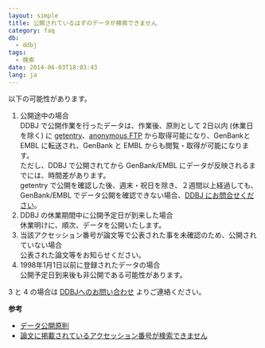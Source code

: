 ```yaml
---
layout: simple
title: 公開されているはずのデータが検索できません
category: faq
db:
  - ddbj
tags: 
  - 検索
date: 2014-06-03T18:03:43
lang: ja
---
```


以下の可能性があります。

1. 公開途中の場合  
    DDBJ で公開作業を行ったデータは、作業後、原則として 2日以内 (休業日を除く) に
    [getentry](http://getentry.ddbj.nig.ac.jp/top-j.html)、[anonymous
    FTP](https://ddbj.nig.ac.jp/public/ddbj_database/) から取得可能になり、GenBankと
    EMBL に転送され、GenBank と EMBL からも閲覧・取得が可能になります。  
    ただし、DDBJ で公開されてから GenBank/EMBL にデータが反映されるまでには、時間差があります。  
    getentry で公開を確認した後、週末・祝日を除き、２週間以上経過しても、GenBank/EMBL
    でデータ公開を確認できない場合、[DDBJ にお問合せください](https://forms.gle/rRrVkcjyMoXQhFVn7)。
1. DDBJ の休業期間中に公開予定日が到来した場合  
    休業明けに、順次、データを公開いたします。
1. 当該アクセッション番号が論文等で公表された事を未確認のため、公開されていない場合  
    公表された論文等をお知らせください。
1. 1998年1月1日以前に登録されたデータの場合  
    公開予定日到来後も非公開である可能性があります。

3 と 4 の場合は [DDBJへのお問い合わせ](https://forms.gle/rRrVkcjyMoXQhFVn7) よりご連絡ください。

**参考**  
- [データ公開原則](/insdc/data-release-policy.html)
- [論文に掲載されているアクセッション番号が検索できません](/faq/ja/cannot-find-accession-number-cited-paper.html)
